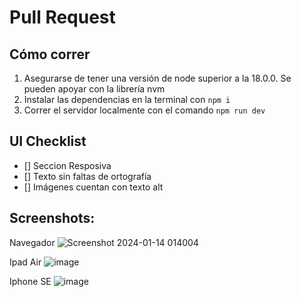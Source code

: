 # Pull Request

## Cómo correr
1. Asegurarse de tener una versión de node superior a la 18.0.0. Se pueden apoyar con la librería nvm
2. Instalar las dependencias en la terminal con `npm i`
3. Correr el servidor localmente con el comando `npm run dev`

##  UI Checklist

- [] Seccion Resposiva
- [] Texto sin faltas de ortografía
- [] Imágenes cuentan con texto alt

## Screenshots:

Navegador
![Screenshot 2024-01-14 014004](https://github.com/ace-software-dev/Landing-Page-SMA/assets/58478476/a0d7e91d-02c0-4949-839c-b02832a5c01f)

Ipad Air
![image](https://github.com/ace-software-dev/Landing-Page-SMA/assets/58478476/6b254ae5-31cf-4420-9555-5f3ac5f512f1)

Iphone SE
![image](https://github.com/ace-software-dev/Landing-Page-SMA/assets/58478476/9445f209-993c-4782-aef0-996f8453da11)
<!-- Additional sections as needed -->
